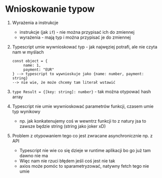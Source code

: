 # Wnioskowanie typow

1. Wyrażenia a instrukcje
    - instrukcje (jak `if`) - nie można przypisać ich do zmiennej
    - wyrażenia - mają typ i można przypisać je do zmiennej

1. Typescript umie wywnioskować typ - jak najwęziej potrafi, ale nie czyta nam w myślach
   ``` 
   const object = {
        name: 1,
        payment: "EUR"
   } --> typescript to wywnioskuje jako {name: number, payment: string}
   --> nie wie, że może chcemy tam literał wstawić 
   ```

1. `type Result = {[key: string]: number}` - tak można otypować hash array
1. Typescript nie umie wywnioskować parametrów funkcji, czasem umie typ wynikowy
   - np. jak konkatenujemy coś w wewntrz funkcji to z natury jsa
   to zawsze będzie string (string jako joker xD)
     
1. Problem z otypowaniem tego co jest zwracane asynchronicznie np. z API
   - Typescript nie wie co się dzieje w runtime aplikacji bo go już tam dawno nie ma
   - Więc nam nie rzuci błędem jeśli coś jest nie tak 
   - axios może pomóc to sparametryzować, natywny fetch tego nie umie
   